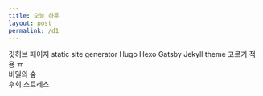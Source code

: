 ```yaml
---
title: 오늘 하루
layout: post
permalink: /d1
---
```


깃허브 페이지
    static site generator
        Hugo
        Hexo
        Gatsby
        Jekyll
    theme
        고르기
        적용 ㅠ
<br>
비밀의 숲
<br>
후회
    스트레스